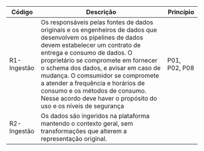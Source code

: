 Código | Descrição | Princípio
------ | --------- | ---------
R1-Ingestão | Os responsáveis pelas fontes de dados originais e os engenheiros de dados que desenvolvem os pipelines de dados devem estabelecer um contrato de entrega e consumo de dados. O proprietário se compromete em fornecer o schema dos dados, e avisar em caso de mudança. O comsumidor se compromete a atender a frequência e horários de consumo e os métodos de consumo. Nesse acordo deve haver o propósito do uso e os níveis de segurança | P01, P02, P08
R2-Ingestão | Os dados são ingeridos na plataforma mantendo o contexto geral, sem transformações que alterem a representação original. 
